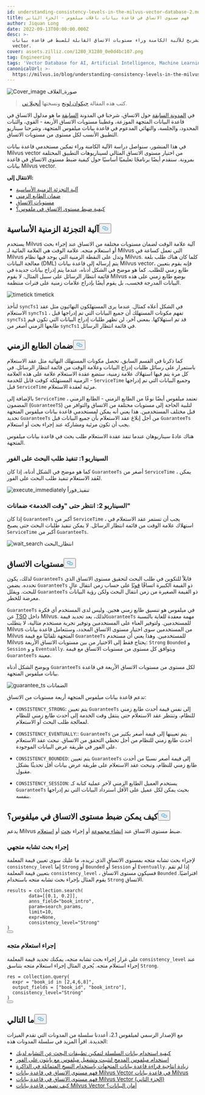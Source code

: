 ```yaml
---
id: understanding-consistency-levels-in-the-milvus-vector-database-2.md
title: فهم مستوى الاتساق في قاعدة بيانات ناقلات ميلفوس - الجزء الثاني
author: Jiquan Long
date: 2022-09-13T00:00:00.000Z
desc: >-
  تشريح للآلية الكامنة وراء مستويات الاتساق القابلة للضبط في قاعدة بيانات Milvus
  vector.
cover: assets.zilliz.com/1280_X1280_0e0d4bc107.png
tag: Engineering
tags: 'Vector Database for AI, Artificial Intelligence, Machine Learning'
canonicalUrl: >-
  https://milvus.io/blog/understanding-consistency-levels-in-the-milvus-vector-database-2.md
---
```

<p>
  
   <span class="img-wrapper"> <img translate="no" src="https://assets.zilliz.com/1280_X1280_0e0d4bc107.png" alt="Cover_image" class="doc-image" id="cover_image" />
   </span> <span class="img-wrapper"> <span>صورة_الغلاف</span> </span></p>
<blockquote>
<p>كتب هذه المقالة <a href="https://github.com/longjiquan">جيكوان لونج</a> ونسختها <a href="https://www.linkedin.com/in/yiyun-n-2aa713163/">أنجيلا ني</a>.</p>
</blockquote>
<p>في <a href="https://milvus.io/blog/understanding-consistency-levels-in-the-milvus-vector-database.md">المدونة السابقة</a> حول الاتساق، شرحنا في المدونة <a href="https://milvus.io/blog/understanding-consistency-levels-in-the-milvus-vector-database.md">السابقة</a> ما هو مدلول الاتساق في قاعدة البيانات المتجهة الموزعة، وغطينا مستويات الاتساق الأربعة - القوي، والثبات المحدود، والجلسة، والنهائي المدعوم في قاعدة بيانات ميلفوس المتجهة، وشرحنا سيناريو التطبيق الأنسب لكل مستوى من مستويات الاتساق.</p>
<p>في هذا المنشور، سنواصل دراسة الآلية الكامنة وراء تمكين مستخدمي قاعدة بيانات Milvus vector من اختيار مستوى الاتساق المثالي لسيناريوهات التطبيق المختلفة بمرونة. سنقدم أيضًا برنامجًا تعليميًا أساسيًا حول كيفية ضبط مستوى الاتساق في قاعدة بيانات Milvus vector.</p>
<p><strong>الانتقال إلى:</strong></p>
<ul>
<li><a href="#The-underlying-time-tick-mechanism">آلية التجزئة الزمنية الأساسية</a></li>
<li><a href="#Guarantee-timestamp">ضمان الطابع الزمني</a></li>
<li><a href="#Consistency-levels">مستويات الاتساق</a></li>
<li><a href="#How-to-tune-consistency-level-in-Milvus">كيفية ضبط مستوى الاتساق في ملفوس؟</a></li>
</ul>
<h2 id="The-underlying-time-tick-mechanism" class="common-anchor-header">آلية التجزئة الزمنية الأساسية<button data-href="#The-underlying-time-tick-mechanism" class="anchor-icon" translate="no">
      <svg translate="no"
        aria-hidden="true"
        focusable="false"
        height="20"
        version="1.1"
        viewBox="0 0 16 16"
        width="16"
      >
        <path
          fill="#0092E4"
          fill-rule="evenodd"
          d="M4 9h1v1H4c-1.5 0-3-1.69-3-3.5S2.55 3 4 3h4c1.45 0 3 1.69 3 3.5 0 1.41-.91 2.72-2 3.25V8.59c.58-.45 1-1.27 1-2.09C10 5.22 8.98 4 8 4H4c-.98 0-2 1.22-2 2.5S3 9 4 9zm9-3h-1v1h1c1 0 2 1.22 2 2.5S13.98 12 13 12H9c-.98 0-2-1.22-2-2.5 0-.83.42-1.64 1-2.09V6.25c-1.09.53-2 1.84-2 3.25C6 11.31 7.55 13 9 13h4c1.45 0 3-1.69 3-3.5S14.5 6 13 6z"
        ></path>
      </svg>
    </button></h2><p>يستخدم Milvus آلية علامة الوقت لضمان مستويات مختلفة من الاتساق عند إجراء بحث أو استعلام متجه. علامة الوقت هي العلامة المائية لـ Milvus التي تعمل كساعة في Milvus وتدل على النقطة الزمنية التي يوجد فيها نظام Milvus. كلما كان هناك طلب بلغة معالجة البيانات (DML) يتم إرساله إلى قاعدة بيانات Milvus vector، فإنه يقوم بتعيين طابع زمني للطلب. كما هو موضح في الشكل أدناه، عندما يتم إدراج بيانات جديدة في قائمة انتظار الرسائل على سبيل المثال، لا يقوم Milvus بوضع طابع زمني على هذه البيانات المدرجة فحسب، بل يقوم أيضًا بإدراج علامات زمنية على فترات منتظمة.</p>
<p>
  
   <span class="img-wrapper"> <img translate="no" src="https://assets.zilliz.com/timetick_b395df9804.png" alt="timetick" class="doc-image" id="timetick" />
   </span> <span class="img-wrapper"> <span>timetick</span> </span></p>
<p>لنأخذ <code translate="no">syncTs1</code> في الشكل أعلاه كمثال. عندما يرى المستهلكون النهائيون مثل عقد الاستعلام <code translate="no">syncTs1</code> ، تفهم مكونات المستهلك أن جميع البيانات التي تم إدراجها قبل <code translate="no">syncTs1</code> قد تم استهلاكها. بمعنى آخر، لن تظهر طلبات إدراج البيانات التي تكون قيم طابعها الزمني أصغر من <code translate="no">syncTs1</code> في قائمة انتظار الرسائل.</p>
<h2 id="Guarantee-Timestamp" class="common-anchor-header">ضمان الطابع الزمني<button data-href="#Guarantee-Timestamp" class="anchor-icon" translate="no">
      <svg translate="no"
        aria-hidden="true"
        focusable="false"
        height="20"
        version="1.1"
        viewBox="0 0 16 16"
        width="16"
      >
        <path
          fill="#0092E4"
          fill-rule="evenodd"
          d="M4 9h1v1H4c-1.5 0-3-1.69-3-3.5S2.55 3 4 3h4c1.45 0 3 1.69 3 3.5 0 1.41-.91 2.72-2 3.25V8.59c.58-.45 1-1.27 1-2.09C10 5.22 8.98 4 8 4H4c-.98 0-2 1.22-2 2.5S3 9 4 9zm9-3h-1v1h1c1 0 2 1.22 2 2.5S13.98 12 13 12H9c-.98 0-2-1.22-2-2.5 0-.83.42-1.64 1-2.09V6.25c-1.09.53-2 1.84-2 3.25C6 11.31 7.55 13 9 13h4c1.45 0 3-1.69 3-3.5S14.5 6 13 6z"
        ></path>
      </svg>
    </button></h2><p>كما ذكرنا في القسم السابق، تحصل مكونات المستهلك النهائية مثل عقد الاستعلام باستمرار على رسائل طلبات إدراج البيانات وعلامة الوقت من قائمة انتظار الرسائل. في كل مرة يتم فيها استهلاك علامة زمنية، ستضع عقدة الاستعلام علامة على هذه العلامة الزمنية المستهلكة كوقت قابل للخدمة - <code translate="no">ServiceTime</code> وجميع البيانات التي تم إدراجها قبل <code translate="no">ServiceTime</code> مرئية لعقدة الاستعلام.</p>
<p>بالإضافة إلى <code translate="no">ServiceTime</code> ، تعتمد ميلفوس أيضًا نوعًا من الطابع الزمني - الطابع الزمني المضمون (<code translate="no">GuaranteeTS</code>) لتلبية الحاجة إلى مستويات مختلفة من الاتساق والتوافر من قبل مختلف المستخدمين. هذا يعني أنه يمكن لمستخدمي قاعدة بيانات ميلفوس المتجهة تحديد <code translate="no">GuaranteeTs</code> من أجل إبلاغ عقد الاستعلام بأن جميع البيانات قبل <code translate="no">GuaranteeTs</code> يجب أن تكون مرئية ومشاركة عند إجراء بحث أو استعلام.</p>
<p>هناك عادةً سيناريوهان عندما تنفذ عقدة الاستعلام طلب بحث في قاعدة بيانات ميلفوس المتجهة.</p>
<h3 id="Scenario-1-Execute-search-request-immediately" class="common-anchor-header">السيناريو 1: تنفيذ طلب البحث على الفور</h3><p>كما هو موضح في الشكل أدناه، إذا كان <code translate="no">GuaranteeTs</code> أصغر من <code translate="no">ServiceTime</code> ، يمكن لعُقد الاستعلام تنفيذ طلب البحث على الفور.</p>
<p>
  
   <span class="img-wrapper"> <img translate="no" src="https://assets.zilliz.com/execute_immediately_dd1913775d.png" alt="execute_immediately" class="doc-image" id="execute_immediately" />
   </span> <span class="img-wrapper"> <span>تنفيذ_فوراً</span> </span></p>
<h3 id="Scenario-2-Wait-till-ServiceTime--GuaranteeTs" class="common-anchor-header">السيناريو 2: انتظر حتى "وقت الخدمة&gt; ضمانات"</h3><p>إذا كان <code translate="no">GuaranteeTs</code> أكبر من <code translate="no">ServiceTime</code> ، يجب أن تستمر عقد الاستعلام في استهلاك علامة الوقت من قائمة انتظار الرسائل. لا يمكن تنفيذ طلبات البحث حتى يصبح <code translate="no">ServiceTime</code> أكبر من <code translate="no">GuaranteeTs</code>.</p>
<p>
  
   <span class="img-wrapper"> <img translate="no" src="https://assets.zilliz.com/wait_search_f09a2f6cf9.png" alt="wait_search" class="doc-image" id="wait_search" />
   </span> <span class="img-wrapper"> <span>انتظار_البحث</span> </span></p>
<h2 id="Consistency-Levels" class="common-anchor-header">مستويات الاتساق<button data-href="#Consistency-Levels" class="anchor-icon" translate="no">
      <svg translate="no"
        aria-hidden="true"
        focusable="false"
        height="20"
        version="1.1"
        viewBox="0 0 16 16"
        width="16"
      >
        <path
          fill="#0092E4"
          fill-rule="evenodd"
          d="M4 9h1v1H4c-1.5 0-3-1.69-3-3.5S2.55 3 4 3h4c1.45 0 3 1.69 3 3.5 0 1.41-.91 2.72-2 3.25V8.59c.58-.45 1-1.27 1-2.09C10 5.22 8.98 4 8 4H4c-.98 0-2 1.22-2 2.5S3 9 4 9zm9-3h-1v1h1c1 0 2 1.22 2 2.5S13.98 12 13 12H9c-.98 0-2-1.22-2-2.5 0-.83.42-1.64 1-2.09V6.25c-1.09.53-2 1.84-2 3.25C6 11.31 7.55 13 9 13h4c1.45 0 3-1.69 3-3.5S14.5 6 13 6z"
        ></path>
      </svg>
    </button></h2><p>لذلك، يكون <code translate="no">GuaranteeTs</code> قابلاً للتكوين في طلب البحث لتحقيق مستوى الاتساق الذي تحدده. يضمن <code translate="no">GuaranteeTs</code> ذو القيمة الكبيرة اتساقًا <a href="https://milvus.io/blog/understanding-consistency-levels-in-the-milvus-vector-database.md#Strong">قويًا</a> على حساب زمن انتقال عالٍ للبحث. ويقلل <code translate="no">GuaranteeTs</code> ذو القيمة الصغيرة من زمن انتقال البحث ولكن رؤية البيانات معرضة للخطر.</p>
<p><code translate="no">GuaranteeTs</code> في ميلفوس هو تنسيق طابع زمني هجين. وليس لدى المستخدم أي فكرة عن <a href="https://github.com/milvus-io/milvus/blob/master/docs/design_docs/20211214-milvus_hybrid_ts.md">TSO</a> داخل Milvus. لذلك، يعد تحديد قيمة<code translate="no">GuaranteeTs</code> مهمة معقدة للغاية بالنسبة للمستخدمين. ولتوفير العناء على المستخدمين وتوفير تجربة مستخدم مثالية، لا يتطلب Milvus من المستخدمين سوى اختيار مستوى الاتساق المحدد، وستتعامل قاعدة بيانات Milvus المتجهة تلقائيًا مع قيمة <code translate="no">GuaranteeTs</code> للمستخدمين. وهذا يعني أن مستخدم Milvus يحتاج فقط إلى الاختيار من بين مستويات الاتساق الأربعة: <code translate="no">Strong</code> <code translate="no">Bounded</code> و <code translate="no">Session</code> و و <code translate="no">Eventually</code>. ويتوافق كل مستوى من مستويات الاتساق مع قيمة <code translate="no">GuaranteeTs</code> معينة.</p>
<p>ويوضح الشكل أدناه <code translate="no">GuaranteeTs</code> لكل مستوى من مستويات الاتساق الأربعة في قاعدة بيانات ميلفوس المتجهة.</p>
<p>
  
   <span class="img-wrapper"> <img translate="no" src="https://assets.zilliz.com/guarantee_ts_f4b3e119d3.png" alt="guarantee_ts" class="doc-image" id="guarantee_ts" />
   </span> <span class="img-wrapper"> <span>الضمانات</span> </span></p>
<p>تدعم قاعدة بيانات ميلفوس المتجهة أربعة مستويات من الاتساق:</p>
<ul>
<li><p><code translate="no">CONSISTENCY_STRONG</code>: يتم تعيين <code translate="no">GuaranteeTs</code> إلى نفس قيمة أحدث طابع زمني للنظام، وتنتظر عقد الاستعلام حتى ينتقل وقت الخدمة إلى أحدث طابع زمني للنظام لمعالجة طلب البحث أو الاستعلام.</p></li>
<li><p><code translate="no">CONSISTENCY_EVENTUALLY</code>:: <code translate="no">GuaranteeTs</code> يتم تعيينها إلى قيمة أصغر بكثير من أحدث طابع زمني للنظام من أجل تخطي التحقق من الاتساق. تبحث عقد الاستعلام على الفور في طريقة عرض البيانات الموجودة.</p></li>
<li><p><code translate="no">CONSISTENCY_BOUNDED</code>: يتم تعيين <code translate="no">GuaranteeTs</code> إلى قيمة أصغر نسبيًا من أحدث طابع زمني للنظام، وتبحث عقد الاستعلام على طريقة عرض بيانات أقل تحديثًا بشكل مقبول.</p></li>
<li><p><code translate="no">CONSISTENCY_SESSION</code>: يستخدم العميل الطابع الزمني لآخر عملية كتابة كـ <code translate="no">GuaranteeTs</code> بحيث يمكن لكل عميل على الأقل استرداد البيانات التي تم إدراجها بنفسه.</p></li>
</ul>
<h2 id="How-to-tune-consistency-level-in-Milvus" class="common-anchor-header">كيف يمكن ضبط مستوى الاتساق في ميلفوس؟<button data-href="#How-to-tune-consistency-level-in-Milvus" class="anchor-icon" translate="no">
      <svg translate="no"
        aria-hidden="true"
        focusable="false"
        height="20"
        version="1.1"
        viewBox="0 0 16 16"
        width="16"
      >
        <path
          fill="#0092E4"
          fill-rule="evenodd"
          d="M4 9h1v1H4c-1.5 0-3-1.69-3-3.5S2.55 3 4 3h4c1.45 0 3 1.69 3 3.5 0 1.41-.91 2.72-2 3.25V8.59c.58-.45 1-1.27 1-2.09C10 5.22 8.98 4 8 4H4c-.98 0-2 1.22-2 2.5S3 9 4 9zm9-3h-1v1h1c1 0 2 1.22 2 2.5S13.98 12 13 12H9c-.98 0-2-1.22-2-2.5 0-.83.42-1.64 1-2.09V6.25c-1.09.53-2 1.84-2 3.25C6 11.31 7.55 13 9 13h4c1.45 0 3-1.69 3-3.5S14.5 6 13 6z"
        ></path>
      </svg>
    </button></h2><p>يدعم Milvus ضبط مستوى الاتساق عند <a href="https://milvus.io/docs/v2.1.x/create_collection.md">إنشاء مجموعة</a> أو إجراء <a href="https://milvus.io/docs/v2.1.x/search.md">بحث</a> أو <a href="https://milvus.io/docs/v2.1.x/query.md">استعلام</a>.</p>
<h3 id="Conduct-a-vector-similarity-search" class="common-anchor-header">إجراء بحث تشابه متجهي</h3><p>لإجراء بحث تشابه متجه بمستوى الاتساق الذي تريده، ما عليك سوى تعيين قيمة المعلمة <code translate="no">consistency_level</code> إما <code translate="no">Strong</code> أو <code translate="no">Bounded</code> أو <code translate="no">Session</code> أو <code translate="no">Eventually</code>. إذا لم تقم بتعيين قيمة المعلمة <code translate="no">consistency_level</code> ، فسيكون مستوى الاتساق <code translate="no">Bounded</code> افتراضيًا. يقوم المثال بإجراء بحث تشابه متجه باستخدام <code translate="no">Strong</code> الاتساق.</p>
<pre><code translate="no">results = collection.search(
        data=[[0.1, 0.2]], 
        anns_field=<span class="hljs-string">&quot;book_intro&quot;</span>, 
        param=search_params, 
        <span class="hljs-built_in">limit</span>=10, 
        <span class="hljs-built_in">expr</span>=None,
        consistency_level=<span class="hljs-string">&quot;Strong&quot;</span>
)
<button class="copy-code-btn"></button></code></pre>
<h3 id="Conduct-a-vector-query" class="common-anchor-header">إجراء استعلام متجه</h3><p>على غرار إجراء بحث تشابه متجه، يمكنك تحديد قيمة المعلمة <code translate="no">consistency_level</code> عند إجراء استعلام متجه. يُجري المثال إجراء استعلام متجه بتناسق <code translate="no">Strong</code>.</p>
<pre><code translate="no">res = collection.query(
  <span class="hljs-built_in">expr</span> = <span class="hljs-string">&quot;book_id in [2,4,6,8]&quot;</span>, 
  output_fields = [<span class="hljs-string">&quot;book_id&quot;</span>, <span class="hljs-string">&quot;book_intro&quot;</span>],
  consistency_level=<span class="hljs-string">&quot;Strong&quot;</span>
)
<button class="copy-code-btn"></button></code></pre>
<h2 id="Whats-next" class="common-anchor-header">ما التالي<button data-href="#Whats-next" class="anchor-icon" translate="no">
      <svg translate="no"
        aria-hidden="true"
        focusable="false"
        height="20"
        version="1.1"
        viewBox="0 0 16 16"
        width="16"
      >
        <path
          fill="#0092E4"
          fill-rule="evenodd"
          d="M4 9h1v1H4c-1.5 0-3-1.69-3-3.5S2.55 3 4 3h4c1.45 0 3 1.69 3 3.5 0 1.41-.91 2.72-2 3.25V8.59c.58-.45 1-1.27 1-2.09C10 5.22 8.98 4 8 4H4c-.98 0-2 1.22-2 2.5S3 9 4 9zm9-3h-1v1h1c1 0 2 1.22 2 2.5S13.98 12 13 12H9c-.98 0-2-1.22-2-2.5 0-.83.42-1.64 1-2.09V6.25c-1.09.53-2 1.84-2 3.25C6 11.31 7.55 13 9 13h4c1.45 0 3-1.69 3-3.5S14.5 6 13 6z"
        ></path>
      </svg>
    </button></h2><p>مع الإصدار الرسمي لميلفوس 2.1، أعددنا سلسلة من المدونات التي تقدم الميزات الجديدة. اقرأ المزيد في سلسلة المدونات هذه:</p>
<ul>
<li><a href="https://milvus.io/blog/2022-08-08-How-to-use-string-data-to-empower-your-similarity-search-applications.md">كيفية استخدام بيانات السلسلة لتمكين تطبيقات البحث عن التشابه لديك</a></li>
<li><a href="https://milvus.io/blog/embedded-milvus.md">استخدام ميلفوس المدمج لتثبيت وتشغيل ميلفوس مع بايثون على الفور</a></li>
<li><a href="https://milvus.io/blog/in-memory-replicas.md">زيادة إنتاجية قراءة قاعدة بيانات المتجهات باستخدام النسخ المتماثلة في الذاكرة</a></li>
<li><a href="https://milvus.io/blog/understanding-consistency-levels-in-the-milvus-vector-database.md">فهم مستوى الاتساق في قاعدة بيانات Milvus Vector في قاعدة بيانات Milvus</a></li>
<li><a href="https://milvus.io/blog/understanding-consistency-levels-in-the-milvus-vector-database-2.md">فهم مستوى الاتساق في قاعدة بيانات Milvus Vector (الجزء الثاني)</a></li>
<li><a href="https://milvus.io/blog/data-security.md">كيف تضمن قاعدة بيانات Milvus Vector أمان البيانات؟</a></li>
</ul>
